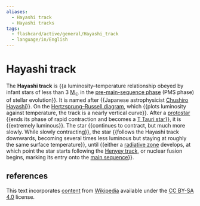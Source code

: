 ```yaml
---
aliases:
  - Hayashi track
  - Hayashi tracks
tags:
  - flashcard/active/general/Hayashi_track
  - language/in/English
---
```


# Hayashi track

The __Hayashi track__ is {{a luminosity–temperature relationship obeyed by infant stars of less than 3 [M<sub>☉</sub>](solar%20mass.md) in the [pre-main-sequence phase](pre-main-sequence%20star.md) (PMS phase) of stellar evolution}}. It is named after {{Japanese astrophysicist [Chushiro Hayashi](Chushiro%20Hayashi.md)}}. On the [Hertzsprung–Russell diagram](Hertzsprung–Russell%20diagram.md), which {{plots luminosity against temperature, the track is a nearly vertical curve}}. After a [protostar](protostar.md) {{ends its phase of rapid contraction and becomes a [T Tauri star](T%20Tauri%20star.md)}}, it is {{extremely luminous}}. The star {{continues to contract, but much more slowly. While slowly contracting}}, the star {{follows the Hayashi track downwards, becoming several times less luminous but staying at roughly the same surface temperature}}, until {{either a [radiative zone](radiation%20zone.md) develops, at which point the star starts following the [Henyey track](Henyey%20track.md), or nuclear fusion begins, marking its entry onto the [main sequence](main%20sequence.md)}}. <!--SR:!2025-01-01,78,210!2025-02-06,114,250!2024-11-08,70,270!2024-11-01,64,270!2025-01-19,115,290!2025-01-03,102,270!2024-12-05,81,270!2024-11-12,24,210-->

## references

This text incorporates [content](https://en.wikipedia.org/wiki/Hayashi_track) from [Wikipedia](Wikipedia.md) available under the [CC BY-SA 4.0](https://creativecommons.org/licenses/by-sa/4.0/) license.
